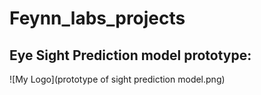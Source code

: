# Feynn_labs_projects

## Eye Sight Prediction model prototype:

![My Logo](prototype of sight prediction model.png)
